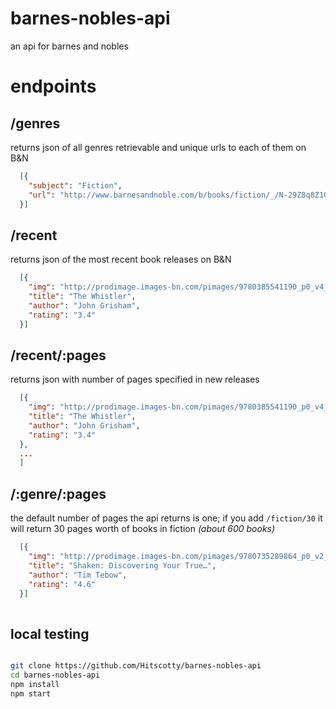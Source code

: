 # barnes-nobles-api
an api for barnes and nobles

# endpoints

## /genres
returns json of all genres retrievable and unique urls to each of them on B&N

```json
  [{
    "subject": "Fiction",
    "url": "http://www.barnesandnoble.com/b/books/fiction/_/N-29Z8q8Z10h8"
  }]
```

## /recent
returns json of the most recent book releases on B&N

```json
  [{
    "img": "http://prodimage.images-bn.com/pimages/9780385541190_p0_v4_s118x184.jpg",
    "title": "The Whistler",
    "author": "John Grisham",
    "rating": "3.4"
  }]
```

## /recent/:pages
returns json with number of pages specified in new releases 

```json
  [{
    "img": "http://prodimage.images-bn.com/pimages/9780385541190_p0_v4_s118x184.jpg",
    "title": "The Whistler",
    "author": "John Grisham",
    "rating": "3.4"
  },
  ... 
  ]
```
## /:genre/:pages
the default number of pages the api returns is one; if you add `/fiction/30` it will return 
30 pages worth of books in fiction *(about 600 books)*

``` json
  [{
    "img": "http://prodimage.images-bn.com/pimages/9780735289864_p0_v2_s118x184.jpg",
    "title": "Shaken: Discovering Your True…",
    "author": "Tim Tebow",
    "rating": "4.6"
  }]
 
```

## local testing

``` bash

git clone https://github.com/Hitscotty/barnes-nobles-api
cd barnes-nobles-api
npm install
npm start

```
